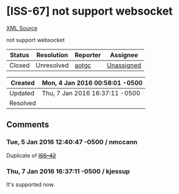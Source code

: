 # [ISS-67] not support websocket

[XML Source](./xml/ISS-67.xml)
<p><p>not support websocket</p></p>





Status|Resolution|Reporter|Assignee
------|----------|--------|--------
Closed|Unresolved|[aotgc](aotgc)|[Unassigned]($-1)





Created|Mon, 4 Jan 2016 00:58:01 -0500
-------|--------------
Updated|Thu, 7 Jan 2016 16:37:11 -0500
Resolved|


## Comments




### Tue, 5 Jan 2016 12:40:47 -0500 / nmccann 

<p><p>Duplicate of <a href="http://jira.perfect.org:8080/browse/ISS-42" title="support for web sockets and socket.io planned?" class="issue-link" data-issue-key="ISS-42"><del>ISS-42</del></a> </p></p>


### Thu, 7 Jan 2016 16:37:11 -0500 / kjessup 

<p><p>It's supported now.</p></p>


